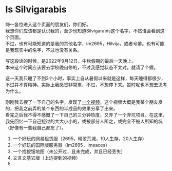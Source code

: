 # Is Silvigarabis

嗨～各位进入这个页面的朋友们，你们好。  
我想你们应该都是认识我的，至少也知道Silvigarabis这个名字，不然谁会看到这个页面。  
不过，也有可能知道的是我的其他名字，im2695，Hilvija，或者兮芾。也有可能是我现实中的名字，不过也没有关系。

写这段话的时候，是2022年9月12日，中秋假期的最后一天晚上。  
本来这个时间应该要去学校晚自修的，不过我感觉状态不太对，就请了个假。

这一天我只睡了不到3个小时，事实上自从暑假以来就是这样，每天睡得都很少，不过并不算精神。实际上我感觉非常累，不过，不想停下来。暂时呢也不想去思考为什么。

刚刚我去搜了一下自己的名字，发现了[一个视频](https://www.bilibili.com/video/BV1YB4y1N7v4)，这个视频大概是我某个朋友发的，把我之前弄的某个东西的半成品的效果分享了出来。  
看完之后我不得不感慨了一下自己的三分钟热度，又弄了一个弃坑项目。在这里，我先回忆一下自己挖过的大大小小的，或被部分人所之，或完全不被人所知的坑（好像有一些我自己都忘了）。

1. 一个好玩的网易租赁服（2695，晴翠荒城，10人生存，20人生存）
2. 一个好玩的国际版服务器（im2695，Imeaces）
3. 一个找按钮地图（未公开过，且未完成，并且已经丢失）
4. 文言文基岩版（上边提到的视频）
5. 
